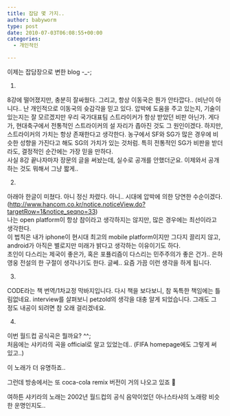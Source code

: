```yaml
---
title: 잡담 몇 가지..
author: babyworm
type: post
date: 2010-07-03T06:08:55+00:00
categories:
  - 개인적인

---
```

이제는 잡담장으로 변한 blog -_-;

1.  
8강에 떨어졌지만, 충분히 잘싸웠다. 그리고, 항상 이동국은 뭔가 안타깝다.. (비난이 아니다.. 난 개인적으로 이동국의 슛감각을 믿고 있다. 압박에 도움을 주고 있는지, 기술이 있는지는 잘 모르겠지만 우리 국가대표팀 스트라이커가 항상 받았던 비판 아닌가. 게다가, 현대축구에서 전통적인 스트라이커의 설 자리가 좁아진 것도 그 원인이겠다. 하지만, 스트라이커의 가치는 항상 존재한다고 생각한다. 농구에서 SF와 SG가 많은 경우에 비슷한 성향을 가진다고 해도 SG의 가치가 있는 것처럼. 특히 전통적인 SG가 비판을 받더라도, 결정적인 순간에는 가장 믿을 만하다.  
사실 8강 끝나자마자 장문의 글을 써놨는데, 실수로 공개를 안했더군요. 이제와서 공개하는 것도 뭐해서 그냥 짧게.. 

2.  
아래아 한글이 미쳤다. 아니 정신 차렸다. 아니.. 시대에 압박에 의한 당연한 수순이겠다.  
(http://www.hancom.co.kr/notice.noticeView.do?targetRow=1&notice_seqno=33)  
나는 open platform이 항상 참이라고 생각하지는 않지만, 많은 경우에는 최선이라고 생각한다.  
이 법칙은 내가 iphone이 현시대 최고의 mobile platform이지만 그다지 끌리지 않고, android가 아직은 별로지만 미래가 밝다고 생각하는 이유이기도 하다.  
초인이 다스리는 제국이 좋은가, 혹은 포퓰리즘이 다스리는 민주주의가 좋은 건가.. 은하영웅 전설의 한 구절이 생각나기도 한다. 글쎄.. 요즘 가끔 이런 생각을 하게 됩니다. 

3.  
CODE라는 책 번역/1차교정 막바지입니다. 다시 책을 보다보니, 참 독특한 책임에는 틀림없네요. interview를 살펴보니 petzold의 생각을 대충 알게 되었습니다. 그래도 그 정도 내공이 되려면 참 오래 걸리겠네요. 

4.  
이번 월드컵 공식곡은 뭘까요? ^^;  
처음에는 샤키라의 곡을 official로 알고 있었는데.. (FIFA homepage에도 그렇게 써 있고..)



이 노래가 더 유명하죠.. 

  
그런데 방송에서는 또 coca-cola remix 버전이 거의 나오고 있죠 🙂



여하튼 샤키라의 노래는 2002년 월드컵의 공식 음악이었던 아나스타샤의 노래랑 비슷한 운명인지도..